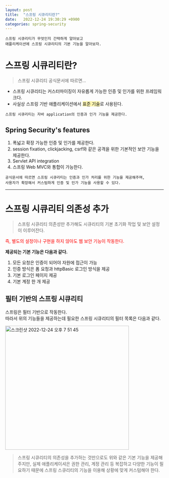 ```yaml
---
layout: post
title:  "스프링 시큐리티란?"
date:   2022-12-24 19:30:29 +0900
categories: spring-security
---
```

```text
스프링 시큐리티가 무엇인지 간략하게 알아보고   
애플리케이션에 스프링 시큐리티의 기본 기능을 알아보자.
```
# 스프링 시큐리티란? 
> 스프링 시큐리티 공식문서에 따르면...

- 스프링 시큐리티는 커스터마이징이 자유롭게 가능한 인증 및 인가를 위한 프레임워크다.
- 사실상 스프링 기반 애플리케이션에서 <span style='background-color:#fff5b1'>표준 기술</span>로 사용된다.

```text
스프링 시큐리티는 자바 application의 인증과 인가 기능을 제공한다.
```

## Spring Security's features
1. 폭넓고 확장 가능한 인증 및 인가를 제공한다.
2. session fixation, clickjacking, csrf와 같은 공격을 위한 기본적인 보안 기능을 제공한다.
3. Servlet API integration
4. 스프링 Web MVC와 통합이 가능한다. 

```text
공식문서에 따르면 스프링 시큐리티는 인증과 인가 처리를 위한 기능을 제공해주며,   
사용자가 확장해서 커스텀하게 인증 및 인가 기능을 사용할 수 있다.   
```

---

# 스프링 시큐리티 의존성 추가
> 스프링 시큐리티 의존성만 추가해도 시큐리티의 기본 초기화 작업 및 보안 설정이 이루어잔다.

<span style="color:red;">즉, 별도의 설정이나 구현을 하지 않아도 웹 보안 기능이 작동한다.</span>   

**제공되는 기본 기능은 다음과 같다.**
1. 모든 요청은 인증이 되어야 자원에 접근이 가능
2. 인증 방식은 폼 요청과 httpBasic 로그인 방식을 제공
3. 기본 로그인 페이지 제공
4. 기본 계정 한 개 제공

## 필터 기반의 스프링 시큐리티
스프링은 필터 기반으로 작동한다.   
따라서 위의 기능들을 제공하는데 필요한 스프링 시큐리티의 필터 목록은 다음과 같다. 

<img width="393" alt="스크린샷 2022-12-24 오후 7 51 45" src="https://user-images.githubusercontent.com/121086012/209432641-c3558c16-60fa-4be5-8077-3f076221643b.png">


> 스프링 시큐리티의 의존성을 추가하는 것만으로도 위와 같은 기본 기능을 제공해주지만, 
> 실제 애플리케이셔은 권한 관리, 계정 관리 등 복잡하고 다양한 기능이 필요하기 때문에 스프링 스큐리티의 기능을 이용해
> 상황에 맞게 커스텀해야 한다. 



